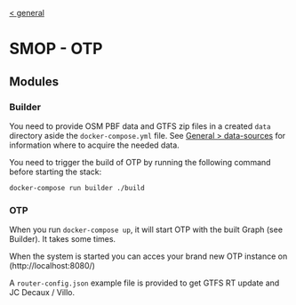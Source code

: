 [< general](https://github.com/nextmoov/nextmoov-smop-general)

# SMOP - OTP

## Modules

### Builder

You need to provide OSM PBF data and GTFS zip files in a created `data` directory aside the `docker-compose.yml` file. See [General > data-sources](https://github.com/nextmoov/nextmoov-smop-general#data-sources) for information where to acquire the needed data.

You need to trigger the build of OTP by running the following command before starting the stack:
```
docker-compose run builder ./build
```

### OTP

When you run `docker-compose up`, it will start OTP with the built Graph (see Builder). It takes some times.

When the system is started you can acces your brand new OTP instance on (http://localhost:8080/)

A `router-config.json` example file is provided to get GTFS RT update and JC Decaux / Villo.

